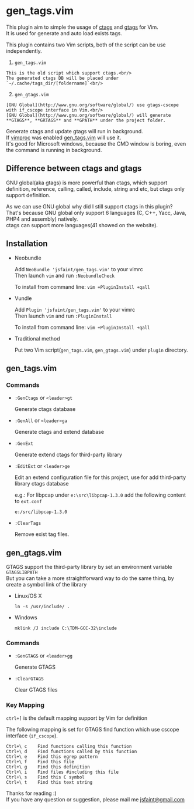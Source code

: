 # gen_tags.vim

  This plugin aim to simple the usage of [ctags](http://ctags.sourceforge.net/) and [gtags](http://www.gnu.org/software/global/) for Vim.<br/>
  It is used for generate and auto load exists tags.

  This plugin contains two Vim scripts, both of the script can be use independently.

  1. `gen_tags.vim`

    This is the old script which support ctags.<br/>
    The generated ctags DB will be placed under `~/.cache/tags_dir/[foldername]`<br/>

  2. `gen_gtags.vim`

    [GNU Global](http://www.gnu.org/software/global/) use gtags-cscope with if_cscope interface in Vim.<br/>
    [GNU Global](http://www.gnu.org/software/global/) will generate **GTAGS**, **GRTAGS** and **GPATH** under the project folder.

Generate ctags and update gtags will run in background.<br/>
If [vimproc](https://github.com/Shougo/vimproc.vim) was enabled [gen_tags.vim](https://github.com/jsfaint/gen_tags.vim) will use it.<br/>
It's good for Microsoft windows, because the CMD window is boring, even the command is running in background.

## Difference between ctags and gtags

  GNU global(aka gtags) is more powerful than ctags, which support definition, reference, calling, called, include, string and etc, but ctags only support definition.

  As we can use GNU global why did I still support ctags in this plugin?<br/>
  That's because GNU global only support 6 languages (C, C++, Yacc, Java, PHP4 and assembly) natively.<br/>
  ctags can support more languages(41 showed on the website).

## Installation

* Neobundle

  Add `NeoBundle 'jsfaint/gen_tags.vim'` to your vimrc<br/>
  Then launch `vim` and run `:NeobundleCheck`

  To install from command line: `vim +PluginInstall +qall`

* Vundle

  Add `Plugin 'jsfaint/gen_tags.vim'` to your vimrc<br/>
  Then launch `vim` and run `:PluginInstall`

  To install from command line: `vim +PluginInstall +qall`

* Traditional method

  Put two Vim script(`gen_tags.vim`, `gen_gtags.vim`) under `plugin` directory.

## gen_tags.vim

### Commands

  * `:GenCtags` or `<leader>gt`

    Generate ctags database

  * `:GenAll` or `<leader>ga`

    Generate ctags and extend database

  * `:GenExt`

    Generate extend ctags for third-party library

  * `:EditExt` or `<leader>ge`

    Edit an extend configuration file for this project, use for add third-party library ctags database

    e.g.: For libpcap under `e:\src\libpcap-1.3.0` add the following content to `ext.conf`

    ```
    e:/src/libpcap-1.3.0
    ```

  * `:ClearTags`

    Remove exist tag files.

## gen_gtags.vim

  GTAGS support the third-party library by set an environment variable `GTAGSLIBPATH`<br/>
  But you can take a more straightforward way to do the same thing, by create a symbol link of the library

  * Linux/OS X

    ```
    ln -s /usr/include/ .
    ```

  * Windows

    ```
    mklink /J include C:\TDM-GCC-32\include
    ```

### Commands
  * `:GenGTAGS` or `<leader>gg`

    Generate GTAGS

  * `:ClearGTAGS`

    Clear GTAGS files

### Key Mapping

  `ctrl+]` is the default mapping support by Vim for definition

  The following mapping is set for GTAGS find function which use cscope interface (`if_cscope`).
  ```
  Ctrl+\ c    Find functions calling this function
  Ctrl+\ d    Find functions called by this function
  Ctrl+\ e    Find this egrep pattern
  Ctrl+\ f    Find this file
  Ctrl+\ g    Find this definition
  Ctrl+\ i    Find files #including this file
  Ctrl+\ s    Find this C symbol
  Ctrl+\ t    Find this text string
  ```

Thanks for reading :)<br/>
If you have any question or suggestion, please mail me <jsfaint@gmail.com>
